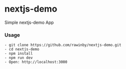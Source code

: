 # nextjs-demo
Simple nextjs-demo App

### Usage

```
- git clone https://github.com/rawinby/nextjs-demo.git
- cd nextjs-demo
- npm install
- npm run dev
- Open: http://localhost:3000
```
